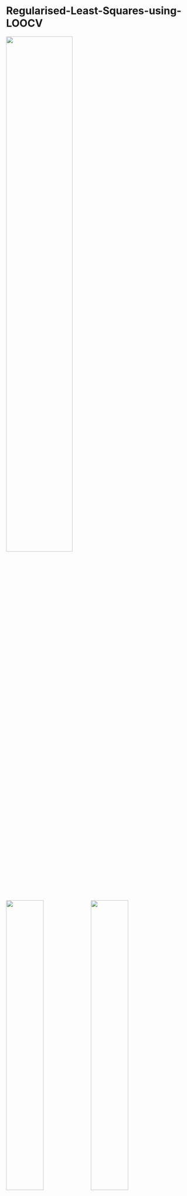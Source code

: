# Regularised-Least-Squares-using-LOOCV
<img src="https://cloud.githubusercontent.com/assets/16852003/20930056/75a20946-bbcc-11e6-9ff1-2a9440c66c67.png" width="60%"></img> 

<img src="https://cloud.githubusercontent.com/assets/16852003/20928079/739145a2-bbc4-11e6-803e-1e9abaefa288.png" width="45%"></img> <img src="https://cloud.githubusercontent.com/assets/16852003/20928082/73b1e4f6-bbc4-11e6-8e3b-bb7cd73e8d87.png" width="45%"></img> 

<img src="https://cloud.githubusercontent.com/assets/16852003/20928080/73a4c744-bbc4-11e6-8b17-a3f431f8993b.png" width="30%"></img> <img src="https://cloud.githubusercontent.com/assets/16852003/20928081/73b17c50-bbc4-11e6-9289-4103762241d7.png" width="30%"></img> <img src="https://cloud.githubusercontent.com/assets/16852003/20928083/73b26462-bbc4-11e6-8a3c-ea6215cbb9f5.png" width="30%"></img> 
